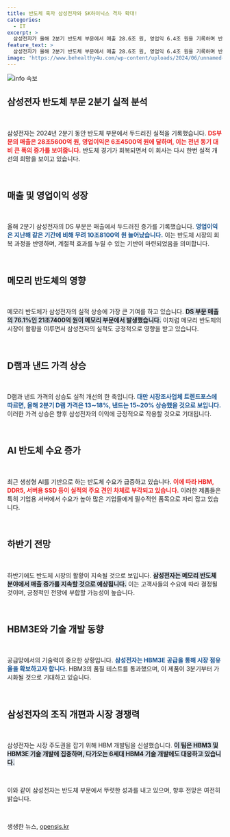 ```yaml
---
title: 반도체 흑자 삼성전자와 SK하이닉스 격차 확대!
categories:
  - IT
excerpt: >
  삼성전자가 올해 2분기 반도체 부문에서 매출 28.6조 원, 영업익 6.4조 원을 기록하며 반도체 호황의 새로운 전성기를 맞이했습니다. 메모리 반도체가 이끌며 실적 개선에 성공한 삼성전자의 하반기 계획이 기대를 모으고 있습니다.
feature_text: >
  삼성전자가 올해 2분기 반도체 부문에서 매출 28.6조 원, 영업익 6.4조 원을 기록하며 반도체 호황의 새로운 전성기를 맞이했습니다. 메모리 반도체가 이끌며 실적 개선에 성공한 삼성전자의 하반기 계획이 기대를 모으고 있습니다.
image: 'https://www.behealthy4u.com/wp-content/uploads/2024/06/unnamed-file.png'
---
```


<p><img src="https://www.behealthy4u.com/wp-content/uploads/2024/06/unnamed-file.png" alt="info 속보" /></p>

<h2 data-ke-size="size26">삼성전자 반도체 부문 2분기 실적 분석</h2>

<p data-ke-size="size16">&nbsp;</p>

<p>삼성전자는 2024년 2분기 동안 반도체 부문에서 두드러진 실적을 기록했습니다. <b><span style="color: #ee2323;">DS부문의 매출은 28조5600억 원, 영업이익은 6조4500억 원에 달하며, 이는 전년 동기 대비 큰 폭의 증가를 보여줍니다.</span></b> 반도체 경기가 회복되면서 이 회사는 다시 한번 실적 개선의 희망을 보이고 있습니다. </p>

<p data-ke-size="size16">&nbsp;</p>

<h2 data-ke-size="size26">매출 및 영업이익 성장</h2>

<p data-ke-size="size16">&nbsp;</p>

<p>올해 2분기 삼성전자의 DS 부문은 매출에서 두드러진 증가를 기록했습니다. <b><span style="color: #1a5490;">영업이익은 지난해 같은 기간에 비해 무려 10조8100억 원 늘어났습니다.</span></b> 이는 반도체 시장의 회복 과정을 반영하며, 계절적 효과를 누릴 수 있는 기반이 마련되었음을 의미합니다.</p>

<p data-ke-size="size16">&nbsp;</p>

<h2 data-ke-size="size26">메모리 반도체의 영향</h2>

<p data-ke-size="size16">&nbsp;</p>

<p>메모리 반도체가 삼성전자의 실적 상승에 가장 큰 기여를 하고 있습니다. <b><span style="background-color: #21538527;">DS 부문 매출의 76.1%인 21조7400억 원이 메모리 부문에서 발생했습니다.</span></b> 이처럼 메모리 반도체의 시장이 활황을 이루면서 삼성전자의 실적도 긍정적으로 영향을 받고 있습니다.</p>

<p data-ke-size="size16">&nbsp;</p>

<h2 data-ke-size="size26">D램과 낸드 가격 상승</h2>

<p data-ke-size="size16">&nbsp;</p>

<p>D램과 낸드 가격의 상승도 실적 개선의 한 축입니다. <b><span style="color: #1a5490;">대만 시장조사업체 트렌드포스에 따르면, 올해 2분기 D램 가격은 13∼18%, 낸드는 15~20% 상승했을 것으로 보입니다.</span></b> 이러한 가격 상승은 향후 삼성전자의 이익에 긍정적으로 작용할 것으로 기대됩니다.</p>

<p data-ke-size="size16">&nbsp;</p>

<h2 data-ke-size="size26">AI 반도체 수요 증가</h2>

<p data-ke-size="size16">&nbsp;</p>

<p>최근 생성형 AI를 기반으로 하는 반도체 수요가 급증하고 있습니다. <b><span style="color: #ee2323;">이에 따라 HBM, DDR5, 서버용 SSD 등이 실적의 주요 견인 차체로 부각되고 있습니다.</span></b> 이러한 제품들은 특히 기업용 서버에서 수요가 높아 많은 기업들에게 필수적인 품목으로 자리 잡고 있습니다.</p>

<p data-ke-size="size16">&nbsp;</p>

<h2 data-ke-size="size26">하반기 전망</h2>

<p data-ke-size="size16">&nbsp;</p>

<p>하반기에도 반도체 시장의 활황이 지속될 것으로 보입니다. <b><span style="background-color: #21538527;">삼성전자는 메모리 반도체 분야에서 매출 증가를 지속할 것으로 예상됩니다.</span></b> 이는 고객사들의 수요에 따라 결정될 것이며, 긍정적인 전망에 부합할 가능성이 높습니다.</p>

<p data-ke-size="size16">&nbsp;</p>

<h2 data-ke-size="size26">HBM3E와 기술 개발 동향</h2>

<p data-ke-size="size16">&nbsp;</p>

<p>공급망에서의 기술력이 중요한 상황입니다. <b><span style="color: #1a5490;">삼성전자는 HBM3E 공급을 통해 시장 점유율을 확보하고자 합니다.</span></b> HBM3의 품질 테스트를 통과했으며, 이 제품이 3분기부터 가시화될 것으로 기대하고 있습니다.</p>

<p data-ke-size="size16">&nbsp;</p>

<h2 data-ke-size="size26">삼성전자의 조직 개편과 시장 경쟁력</h2>

<p data-ke-size="size16">&nbsp;</p>

<p>삼성전자는 시장 주도권을 잡기 위해 HBM 개발팀을 신설했습니다. <b><span style="background-color: #21538527;">이 팀은 HBM3 및 HBM3E 기술 개발에 집중하며, 다가오는 6세대 HBM4 기술 개발에도 대응하고 있습니다.</span></b></p>

<p data-ke-size="size16">&nbsp;</p>

<p>이와 같이 삼성전자는 반도체 부문에서 뚜렷한 성과를 내고 있으며, 향후 전망은 여전히 밝습니다. </p>

<p data-ke-size="size16">&nbsp;</p>
생생한 뉴스, <a href="https://opensis.kr" rel="dofollow">opensis.kr</a>


